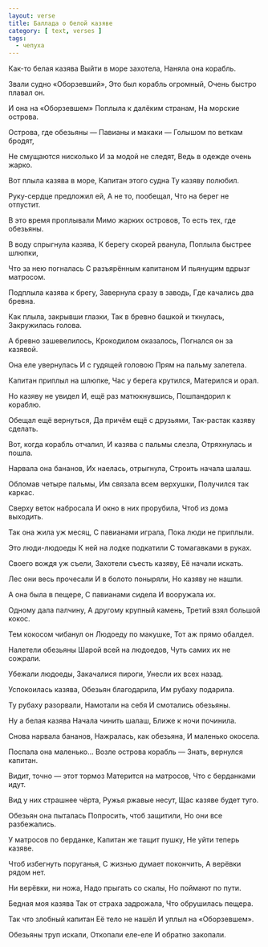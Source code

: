 ```yaml
---
layout: verse
title: Баллада о белой казяве
category: [ text, verses ]
tags:
  - чепуха
---
```

Как-то белая казява
Выйти в море захотела,
Наняла она корабль.

Звали судно «Оборзевший»,
Это был корабль огромный,
Очень быстро плавал он.

И она на «Оборзевшем»
Поплыла к далёким странам,
На морские острова.

Острова, где обезьяны —
Павианы и макаки —
Голышом по веткам бродят,

Не смущаются нисколько
И за модой не следят,
Ведь в одежде очень жарко.

<!--more-->

Вот плыла казява в море,
Капитан этого судна
Ту казяву полюбил.

Руку-сердце предложил ей,
А не то, пообещал,
Что на берег не отпустит.

В это время проплывали
Мимо жарких островов,
То есть тех, где обезьяны.

В воду спрыгнула казява,
К берегу скорей рванула,
Поплыла быстрее шлюпки,

Что за нею погналась
С разъярённым капитаном
И пьянущим вдрызг матросом.

Подплыла казява к брегу,
Завернула сразу в заводь,
Где качались два бревна.

Как плыла, закрывши глазки,
Так в бревно башкой и ткнулась,
Закружилась голова.

А бревно зашевелилось,
Крокодилом оказалось,
Погнался он за казявой.

Она еле увернулась
И с гудящей головою
Прям на пальму залетела.

Капитан приплыл на шлюпке,
Час у берега крутился,
Матерился и орал.

Но казяву не увидел
И, ещё раз матюкнувшись,
Пошпандорил к кораблю.

Обещал ещё вернуться,
Да причём ещё с друзьями,
Так-растак казяву сделать.

Вот, когда корабль отчалил,
И казява с пальмы слезла,
Отряхнулась и пошла.

Нарвала она бананов,
Их наелась, отрыгнула,
Строить начала шалаш.

Обломав четыре пальмы,
Им связала всем верхушки,
Получился так каркас.

Сверху веток набросала
И окно в них прорубила,
Чтоб из дома выходить.

Так она жила уж месяц,
С павианами играла,
Пока люди не приплыли.

Это люди-людоеды
К ней на лодке подкатили
С томагавками в руках.

Своего вождя уж съели,
Захотели съесть казяву,
Её начали искать.

Лес они весь прочесали
И в болото поныряли,
Но казяву не нашли.

А она была в пещере,
С павианами сидела
И вооружала их.

Одному дала палчину,
А другому крупный камень,
Третий взял большой кокос.

Тем кокосом чибанул он
Людоеду по макушке,
Тот аж прямо обалдел.

Налетели обезьяны
Шарой всей на людоедов,
Чуть самих их не сожрали.

Убежали людоеды,
Закачалися пироги,
Унесли их всех назад.

Успокоилась казява,
Обезьян благодарила,
Им рубаху подарила.

Ту рубаху разорвали,
Намотали на себя
И смотались обезьяны.

Ну а белая казява
Начала чинить шалаш,
Ближе к ночи починила.

Снова нарвала бананов,
Нажралась, как обезьяна,
И маленько окосела.

Поспала она маленько...
Возле острова корабль —
Знать, вернулся капитан.

Видит, точно — этот тормоз
Матерится на матросов,
Что с берданками идут.

Вид у них страшнее чёрта,
Ружья ржавые несут,
Щас казяве будет туго.

Обезьян она пыталась
Попросить, чтоб защитили,
Но они все разбежались.

У матросов по берданке,
Капитан же тащит пушку,
Не уйти теперь казяве.

Чтоб избегнуть поруганья,
С жизнью думает покончить,
А верёвки рядом нет.

Ни верёвки, ни ножа,
Надо прыгать со скалы,
Но поймают по пути.

Бедная моя казява
Так от страха задрожала,
Что обрушилась пещера.

Так что злобный капитан
Её тело не нашёл
И уплыл на «Оборзевшем».

Обезьяны труп искали,
Откопали еле-еле
И обратно закопали.
